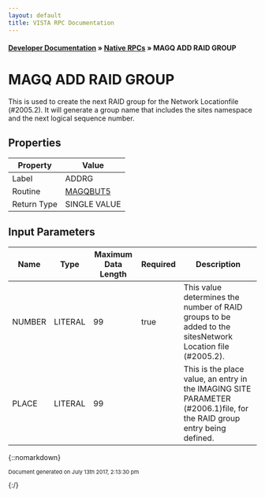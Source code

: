 ```yaml
---
layout: default
title: VISTA RPC Documentation
---
```


#### [Developer Documentation](../index) &#187; [Native RPCs](TableOfContents) &#187; MAGQ ADD RAID GROUP<br/>
# MAGQ ADD RAID GROUP

This is used to create the next RAID group for the Network Locationfile (#2005.2).  It will generate a group name that includes the sites namespace and the next logical sequence number.

## Properties

Property | Value
--- | ---
Label | ADDRG
Routine | [MAGQBUT5](http://code.osehra.org/dox/Routine_MAGQBUT5_source.html)
Return Type | SINGLE VALUE


## Input Parameters

Name | Type | Maximum Data Length | Required | Description
--- | --- | --- | --- | ---
NUMBER | LITERAL | 99 | true | This value determines the number of RAID groups to be added to the sitesNetwork Location file (#2005.2).
PLACE | LITERAL | 99 |  | This is the place value, an entry in the IMAGING SITE PARAMETER (#2006.1)file, for the RAID group entry being defined.



{::nomarkdown} <br/><p style="font-size: 11px">Document generated on July 13th 2017, 2:13:30 pm</p>{:/}